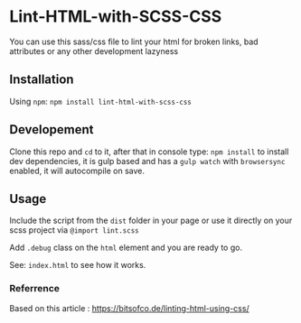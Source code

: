 # Lint-HTML-with-SCSS-CSS
You can use this sass/css file to lint your html for broken links, bad attributes or any other development lazyness

## Installation
Using `npm`: `npm install lint-html-with-scss-css`

## Developement
Clone this repo and `cd` to it, after that in console type: `npm install` to install dev dependencies, it is gulp based and has a `gulp watch` with `browsersync` enabled, it will autocompile on save.

## Usage
Include the script from the `dist` folder in your page or use it directly on your scss project via `@import lint.scss`

Add `.debug` class on the `html` element and you are ready to go.

See: `index.html` to see how it works.

### Referrence 
Based on this article : https://bitsofco.de/linting-html-using-css/
